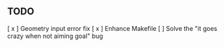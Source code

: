 TODO
----

[ x ] Geometry input error fix
[ x ] Enhance Makefile
[ ] Solve the "it goes crazy when not aiming goal" bug
